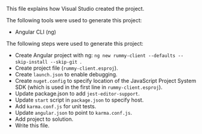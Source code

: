This file explains how Visual Studio created the project.

The following tools were used to generate this project:
- Angular CLI (ng)

The following steps were used to generate this project:
- Create Angular project with ng: `ng new rummy-client --defaults --skip-install --skip-git `.
- Create project file (`rummy-client.esproj`).
- Create `launch.json` to enable debugging.
- Create `nuget.config` to specify location of the JavaScript Project System SDK (which is used in the first line in `rummy-client.esproj`).
- Update package.json to add `jest-editor-support`.
- Update `start` script in `package.json` to specify host.
- Add `karma.conf.js` for unit tests.
- Update `angular.json` to point to `karma.conf.js`.
- Add project to solution.
- Write this file.
